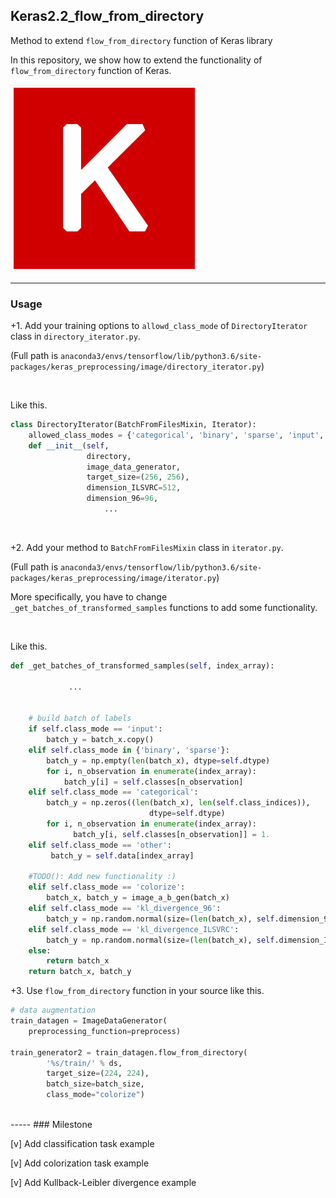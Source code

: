 ## Keras2.2_flow_from_directory
Method to extend `flow_from_directory` function of Keras library


In this repository, we show how to extend the functionality of `flow_from_directory` function of Keras.

![Keras](./images/keras.jpg)

-----
### Usage

+1. Add your training options to `allowd_class_mode` of `DirectoryIterator` class in `directory_iterator.py`.

(Full path is `anaconda3/envs/tensorflow/lib/python3.6/site-packages/keras_preprocessing/image/directory_iterator.py`)

<br>

Like this.

```python
class DirectoryIterator(BatchFromFilesMixin, Iterator):
	allowed_class_modes = {'categorical', 'binary', 'sparse', 'input', 'input', 'colorize', 'kl_divergence_ILSVRC', 'kl_divergence_96', None}
    def __init__(self,
                 directory,
                 image_data_generator,
                 target_size=(256, 256),
                 dimension_ILSVRC=512,
                 dimension_96=96,
                     ...
```

<br>

+2. Add your method to `BatchFromFilesMixin` class in `iterator.py`.

(Full path is `anaconda3/envs/tensorflow/lib/python3.6/site-packages/keras_preprocessing/image/iterator.py`)

More specifically, you have to change `_get_batches_of_transformed_samples` functions to add some functionality.

<br>

Like this.

```python
def _get_batches_of_transformed_samples(self, index_array):
       
             ...
             
             
    # build batch of labels
    if self.class_mode == 'input':
        batch_y = batch_x.copy()
    elif self.class_mode in {'binary', 'sparse'}:
        batch_y = np.empty(len(batch_x), dtype=self.dtype)
        for i, n_observation in enumerate(index_array):
            batch_y[i] = self.classes[n_observation]
    elif self.class_mode == 'categorical':
        batch_y = np.zeros((len(batch_x), len(self.class_indices)),
                               dtype=self.dtype)
        for i, n_observation in enumerate(index_array):
              batch_y[i, self.classes[n_observation]] = 1.
    elif self.class_mode == 'other':
         batch_y = self.data[index_array]
         
    #TODO(): Add new functionality :)
    elif self.class_mode == 'colorize':
        batch_x, batch_y = image_a_b_gen(batch_x)
    elif self.class_mode == 'kl_divergence_96':
        batch_y = np.random.normal(size=(len(batch_x), self.dimension_96))
    elif self.class_mode == 'kl_divergence_ILSVRC':
        batch_y = np.random.normal(size=(len(batch_x), self.dimension_ILSVRC))
    else:
        return batch_x
    return batch_x, batch_y
```

+3. Use `flow_from_directory` function in your source like this.

```python
# data augmentation
train_datagen = ImageDataGenerator(
    preprocessing_function=preprocess)

train_generator2 = train_datagen.flow_from_directory(
        '%s/train/' % ds,
        target_size=(224, 224),
        batch_size=batch_size,
        class_mode="colorize")

```
<br>
-----
### Milestone

[v] Add classification task example

[v] Add colorization task example

[v] Add Kullback-Leibler divergence example